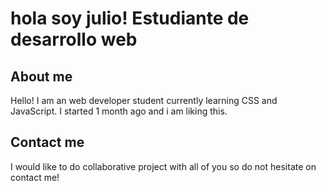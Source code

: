 # hola soy julio! Estudiante de desarrollo web

## About me
Hello! I am an web developer student currently learning CSS and JavaScript. I started 1 month ago and i am liking this.

## Contact me
I would like to do collaborative project with all of you so do not hesitate on contact me!